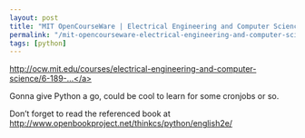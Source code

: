 ```yaml
---
layout: post
title: "MIT OpenCourseWare | Electrical Engineering and Computer Science | 6.189 A Gentle Introduction to Programming Using Python, January IAP 2008 | Lecture Notes"
permalink: "/mit-opencourseware-electrical-engineering-and-computer-science-6-189-a-gentle-introduction-to-programming-using-python-january-iap-2008-lecture-notes/"
tags: [python]
---
```


<a href="http://ocw.mit.edu/courses/electrical-engineering-and-computer-science/6-189-a-gentle-introduction-to-programming-using-python-january-iap-2008/lecture-notes/">http://ocw.mit.edu/courses/electrical-engineering-and-computer-science/6-189-...</a>

Gonna give Python a go, could be cool to learn for some cronjobs or so.

Don’t forget to read the referenced book at <a href="http://www.openbookproject.net/thinkcs/python/english2e/">http://www.openbookproject.net/thinkcs/python/english2e/</a>
